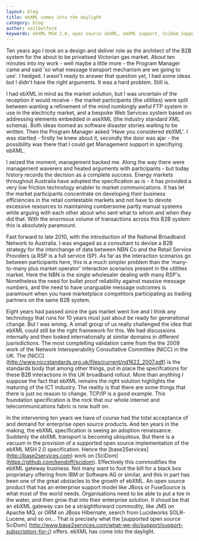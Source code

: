 ```yaml
---
layout: blog
title: ebXML comes into the daylight
category: blog
author: neilbelford
keywords: ebXML MSH 2.0, open source ebXML, ebXML support, SciDom Support, open source support, OSS, Hermes Support
---
```


Ten years ago I took on a design and deliver role as the architect of the B2B system for the about to be privatised Victorian gas market. About ten minutes into my work - well maybe a little more - the Program Manager came and said 'so what message transport mechanism are we going to use'. I hedged. I wasn't ready to answer that question yet, I had some ideas but I didn't have the right arguments. It was a hard problem. Still is. 

I had ebXML in mind as the market solution, but I was uncertain of the reception it would receive - the market participants (the utilities) were split between wanting a refinement of the mind numbingly awful FTP system in use in the  electricity market, and a bespoke Web Services system based on addressing elements embedded in aseXML (the industry standard XML schema). Both ideas loomed as software disaster stories waiting to be written. Then the Program Manager asked 'Have you considered ebXML'. I was startled - firstly he knew about it, secondly the door was ajar - the possibility was there that I could get Management support in specifiying ebXML. 

I seized the moment, management backed me. Along the way there were management waverers and heated arguments with participants - but today history records the decision as a complete success. Energy markets throughout Australia have adopted the specification as is - it has provided a very low friction technology enabler to market communications. It has let the market participants concentrate on developing their business efficiencies in the retail contestable markets and not have to devote excessive resources to maintaining cumbersome partly manual systems while arguing with each other about who sent what to whom and when they did that. With the enormous volume of transactions across this B2B system this is absolutely paramount.

Fast forward to late 2010, with the introduction of the National Broadband Network to Australia. I was engaged as a consultant to devise a B2B strategy for the interchange of data between NBN Co and the Retail Service Providers (a RSP is a full service ISP). As far as the interaction scenarios go between participants here, this is a much simpler problem than the 'many-to-many plus market operator' interaction scenarios present in the utilities market. Here the NBN is the single wholesaler dealing with many RSP's. Nonetheless the need for bullet proof reliability against massive message numbers, and the need to have unarguable message outcomes is paramount when you have marketplace competitors participating as trading partners on the same B2B system.

Eight years had passed since the gas market went live and I think any technology that runs for 10 years must just about be ready for generational change. But I was wrong. A small group of us really challenged the idea that ebXML could still be the right framework for this. We had discussions internally and then looked internationally at similar domains in different jusrisdictions. The most complelling validation came from the the 2009 work of the Network Interoperability Consultative Committee (NICC) in the UK. The [NICC]  (http://www.niccstandards.org.uk/files/current/nd1622_2007.pdf) is the standards body that among other things, put in place the specifcations for these B2B interactions in the UK broadband rollout. More than anything I suppose the fact that ebXML remains the right solution highlights the maturing of the ICT industry. The reality is that there are some things that there is just no reason to change. TCP/IP is a good example. This foundation specification is the rock that our whole internet and telecommunications fabric is now built on. 

In the intervening ten years we have of course had the total acceptance of and demand for enterprise open source products. And ten years in the making, the ebXML specification is seeing an adoption renaissance. Suddenly the ebXML transport is becoming ubiquitous. But there is a vacuum in the provision of a supported open source implementation of the ebXML MSH 2.0 specification. Hence the [base2Services] (http://base2services.com) work on [SciDom] (https://github.com/kendoff/scidom). Effectively this commodifies the ebXML gateway business. Not many want to foot the bill for a black box proprietary offering from IBM or Software AG or similar, and this in part has been one of the great obstacles to the growth of ebXML. An open source product that has an enterprise support model like JBoss or FuseSource is what most of the world needs. Organisations need to be able to put a toe in the water, and then grow that into their enterprise solution. It shoud be that an ebXML gateway can be a straightforward commodity, like JMS on Apache MQ, or ORM on JBoss Hibernate, search from Lucidworks SOLR-Lucene, and so on... That is precisely what the [supported open source SciDom] (http://www.base2services.com/what-we-do/support/support-subscription-for-/) offers. ebXML has come into the daylight.

